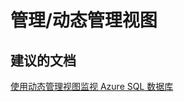 <properties
    pageTitle="managing/dynamic management views"
    description="管理/动态管理视图"
    service="microsoft.sql"
    resource="servers"
    authors="aashu"
    displayOrder=""
    selfHelpType="generic"
    supportTopicIds="31980415"
    resourceTags=""
    productPesIds="13491"
    cloudEnvironments="public"
/>


# 管理/动态管理视图

## **建议的文档**
[使用动态管理视图监视 Azure SQL 数据库](https://azure.microsoft.com/documentation/articles/sql-database-monitoring-with-dmvs/)



<!--HONumber=Jul16_HO4-->


